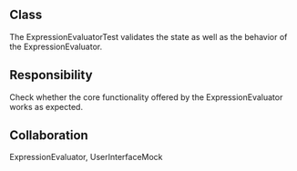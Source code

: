 Class
--------------------------------------------------------------------------------
The ExpressionEvaluatorTest validates the state as
well as the behavior of the ExpressionEvaluator.

Responsibility
--------------------------------------------------------------------------------
Check whether the core functionality offered by the
ExpressionEvaluator works as expected.

Collaboration
--------------------------------------------------------------------------------
ExpressionEvaluator, UserInterfaceMock